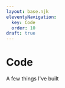 ```yaml
---
layout: base.njk
eleventyNavigation:
  key: Code
  order: 10
draft: true
---
```


# Code

A few things I've built
